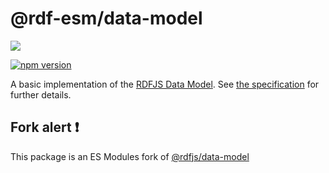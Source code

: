 # @rdf-esm/data-model

![](https://github.com/rdf-esm/data-model/workflows/Test/badge.svg)

[![npm version](https://img.shields.io/npm/v/@rdf-esm/data-model.svg)](https://www.npmjs.com/package/@rdf-esm/data-model)

A basic implementation of the [RDFJS Data Model](http://rdf.js.org/).
See [the specification](http://rdf.js.org/) for further details.

## Fork alert :exclamation:

This package is an ES Modules fork of [@rdfjs/data-model](https://npm.im/@rdfjs/data-model)
